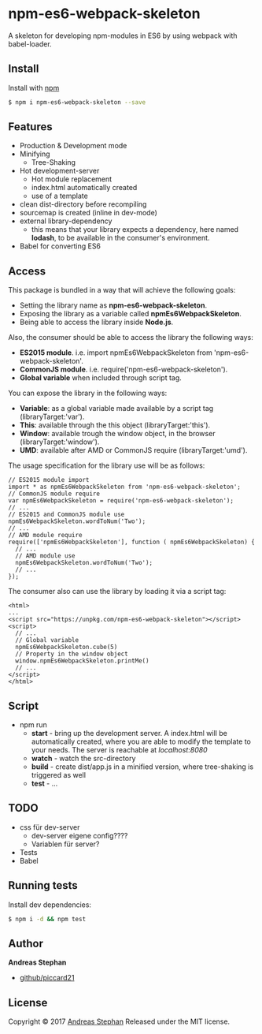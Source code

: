 # npm-es6-webpack-skeleton

A skeleton for developing npm-modules in ES6 by using webpack with babel-loader.

## Install

Install with [npm](https://www.npmjs.com/)

```sh
$ npm i npm-es6-webpack-skeleton --save
```  

## Features

* Production & Development mode
* Minifying
	* Tree-Shaking
* Hot development-server
	* Hot module replacement
	* index.html automatically created
	* use of a template 
* clean dist-directory before recompiling
* sourcemap is created (inline in dev-mode)
* external library-dependency 
	* this means that your library expects a dependency, here named **lodash**, to be available in the consumer's environment. 
* Babel for converting ES6

## Access 
This package is bundled in a way that will achieve the following goals:
 
* Setting the library name as **npm-es6-webpack-skeleton**.
* Exposing the library as a variable called **npmEs6WebpackSkeleton**.
* Being able to access the library inside **Node.js**.

Also, the consumer should be able to access the library the following ways:

* **ES2015 module**. i.e. import npmEs6WebpackSkeleton from 'npm-es6-webpack-skeleton'.
* **CommonJS module**. i.e. require('npm-es6-webpack-skeleton').
* **Global variable** when included through script tag.

You can expose the library in the following ways:

* **Variable**: as a global variable made available by a script tag (libraryTarget:'var').
* **This**: available through the this object (libraryTarget:'this').
* **Window**: available trough the window object, in the browser (libraryTarget:'window').
* **UMD**: available after AMD or CommonJS require (libraryTarget:'umd').

The usage specification for the library use will be as follows:

```
// ES2015 module import
import * as npmEs6WebpackSkeleton from 'npm-es6-webpack-skeleton';
// CommonJS module require
var npmEs6WebpackSkeleton = require('npm-es6-webpack-skeleton');
// ...
// ES2015 and CommonJS module use
npmEs6WebpackSkeleton.wordToNum('Two');
// ...
// AMD module require
require(['npmEs6WebpackSkeleton'], function ( npmEs6WebpackSkeleton) {
  // ...
  // AMD module use
  npmEs6WebpackSkeleton.wordToNum('Two');
  // ...
});
```

The consumer also can use the library by loading it via a script tag:

```
<html>
...
<script src="https://unpkg.com/npm-es6-webpack-skeleton"></script>
<script>
  // ...
  // Global variable
  npmEs6WebpackSkeleton.cube(5)
  // Property in the window object
  window.npmEs6WebpackSkeleton.printMe()
  // ...
</script>
</html>
```

## Script

* npm run
  * **start** - bring up the development server. A index.html will be automatically created, where you are able to modify the template to your needs. The server is reachable at *localhost:8080*
  * **watch** - watch the src-directory
  * **build** - create dist/app.js in a minified version, where tree-shaking is triggered as well 
  * **test** - ...


## TODO
* css für dev-server
	* dev-server eigene config????
	* Variablen für server?
* Tests
* Babel 
 

## Running tests

Install dev dependencies:

```sh
$ npm i -d && npm test
```
 

## Author

**Andreas Stephan**

+ [github/piccard21](https://github.com/piccard21) 

## License

Copyright © 2017 [Andreas Stephan](https://github.com/piccard21)
Released under the MIT license. 
